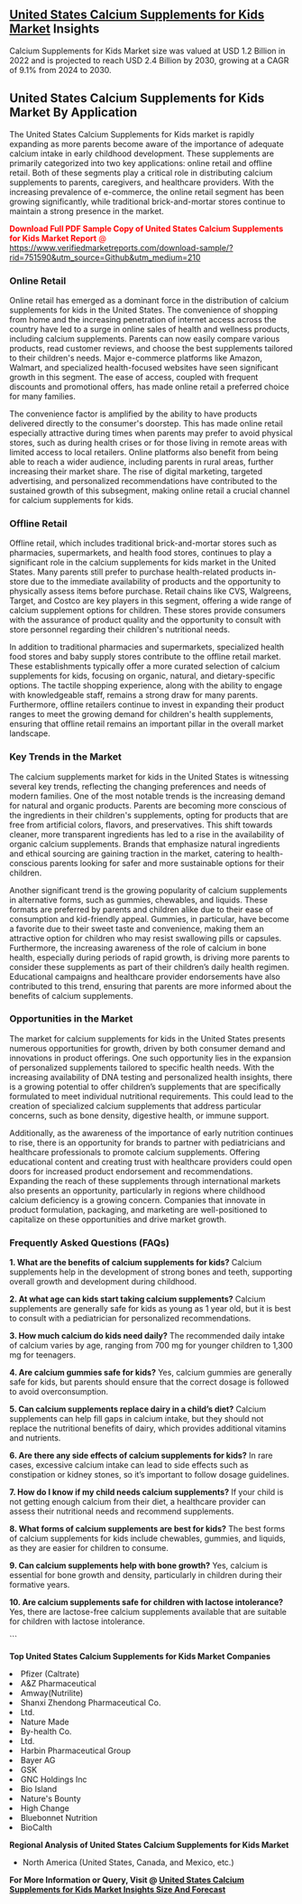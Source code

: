 <h2><a href="https://www.verifiedmarketreports.com/download-sample/?rid=751590&amp;utm_source=Github&amp;utm_medium=210" target="_blank">United States Calcium Supplements for Kids Market</a> Insights</h2><p>Calcium Supplements for Kids Market size was valued at USD 1.2 Billion in 2022 and is projected to reach USD 2.4 Billion by 2030, growing at a CAGR of 9.1% from 2024 to 2030.</p><p><h2>United States Calcium Supplements for Kids Market By Application</h2><p>The United States Calcium Supplements for Kids market is rapidly expanding as more parents become aware of the importance of adequate calcium intake in early childhood development. These supplements are primarily categorized into two key applications: online retail and offline retail. Both of these segments play a critical role in distributing calcium supplements to parents, caregivers, and healthcare providers. With the increasing prevalence of e-commerce, the online retail segment has been growing significantly, while traditional brick-and-mortar stores continue to maintain a strong presence in the market.</p><p><p><span class=""><span style="color: #ff0000;"><strong>Download Full PDF Sample Copy of United States Calcium Supplements for Kids Market Report</strong> @ </span><a href="https://www.verifiedmarketreports.com/download-sample/?rid=751590&amp;utm_source=Github&amp;utm_medium=210" target="_blank">https://www.verifiedmarketreports.com/download-sample/?rid=751590&amp;utm_source=Github&amp;utm_medium=210</a></span></p></p><h3>Online Retail</h3><p>Online retail has emerged as a dominant force in the distribution of calcium supplements for kids in the United States. The convenience of shopping from home and the increasing penetration of internet access across the country have led to a surge in online sales of health and wellness products, including calcium supplements. Parents can now easily compare various products, read customer reviews, and choose the best supplements tailored to their children's needs. Major e-commerce platforms like Amazon, Walmart, and specialized health-focused websites have seen significant growth in this segment. The ease of access, coupled with frequent discounts and promotional offers, has made online retail a preferred choice for many families.</p><p>The convenience factor is amplified by the ability to have products delivered directly to the consumer's doorstep. This has made online retail especially attractive during times when parents may prefer to avoid physical stores, such as during health crises or for those living in remote areas with limited access to local retailers. Online platforms also benefit from being able to reach a wider audience, including parents in rural areas, further increasing their market share. The rise of digital marketing, targeted advertising, and personalized recommendations have contributed to the sustained growth of this subsegment, making online retail a crucial channel for calcium supplements for kids.</p><h3>Offline Retail</h3><p>Offline retail, which includes traditional brick-and-mortar stores such as pharmacies, supermarkets, and health food stores, continues to play a significant role in the calcium supplements for kids market in the United States. Many parents still prefer to purchase health-related products in-store due to the immediate availability of products and the opportunity to physically assess items before purchase. Retail chains like CVS, Walgreens, Target, and Costco are key players in this segment, offering a wide range of calcium supplement options for children. These stores provide consumers with the assurance of product quality and the opportunity to consult with store personnel regarding their children's nutritional needs.</p><p>In addition to traditional pharmacies and supermarkets, specialized health food stores and baby supply stores contribute to the offline retail market. These establishments typically offer a more curated selection of calcium supplements for kids, focusing on organic, natural, and dietary-specific options. The tactile shopping experience, along with the ability to engage with knowledgeable staff, remains a strong draw for many parents. Furthermore, offline retailers continue to invest in expanding their product ranges to meet the growing demand for children's health supplements, ensuring that offline retail remains an important pillar in the overall market landscape.</p><h3>Key Trends in the Market</h3><p>The calcium supplements market for kids in the United States is witnessing several key trends, reflecting the changing preferences and needs of modern families. One of the most notable trends is the increasing demand for natural and organic products. Parents are becoming more conscious of the ingredients in their children's supplements, opting for products that are free from artificial colors, flavors, and preservatives. This shift towards cleaner, more transparent ingredients has led to a rise in the availability of organic calcium supplements. Brands that emphasize natural ingredients and ethical sourcing are gaining traction in the market, catering to health-conscious parents looking for safer and more sustainable options for their children.</p><p>Another significant trend is the growing popularity of calcium supplements in alternative forms, such as gummies, chewables, and liquids. These formats are preferred by parents and children alike due to their ease of consumption and kid-friendly appeal. Gummies, in particular, have become a favorite due to their sweet taste and convenience, making them an attractive option for children who may resist swallowing pills or capsules. Furthermore, the increasing awareness of the role of calcium in bone health, especially during periods of rapid growth, is driving more parents to consider these supplements as part of their children’s daily health regimen. Educational campaigns and healthcare provider endorsements have also contributed to this trend, ensuring that parents are more informed about the benefits of calcium supplements.</p><h3>Opportunities in the Market</h3><p>The market for calcium supplements for kids in the United States presents numerous opportunities for growth, driven by both consumer demand and innovations in product offerings. One such opportunity lies in the expansion of personalized supplements tailored to specific health needs. With the increasing availability of DNA testing and personalized health insights, there is a growing potential to offer children’s supplements that are specifically formulated to meet individual nutritional requirements. This could lead to the creation of specialized calcium supplements that address particular concerns, such as bone density, digestive health, or immune support.</p><p>Additionally, as the awareness of the importance of early nutrition continues to rise, there is an opportunity for brands to partner with pediatricians and healthcare professionals to promote calcium supplements. Offering educational content and creating trust with healthcare providers could open doors for increased product endorsement and recommendations. Expanding the reach of these supplements through international markets also presents an opportunity, particularly in regions where childhood calcium deficiency is a growing concern. Companies that innovate in product formulation, packaging, and marketing are well-positioned to capitalize on these opportunities and drive market growth.</p><h3>Frequently Asked Questions (FAQs)</h3><p><strong>1. What are the benefits of calcium supplements for kids?</strong> Calcium supplements help in the development of strong bones and teeth, supporting overall growth and development during childhood.</p><p><strong>2. At what age can kids start taking calcium supplements?</strong> Calcium supplements are generally safe for kids as young as 1 year old, but it is best to consult with a pediatrician for personalized recommendations.</p><p><strong>3. How much calcium do kids need daily?</strong> The recommended daily intake of calcium varies by age, ranging from 700 mg for younger children to 1,300 mg for teenagers.</p><p><strong>4. Are calcium gummies safe for kids?</strong> Yes, calcium gummies are generally safe for kids, but parents should ensure that the correct dosage is followed to avoid overconsumption.</p><p><strong>5. Can calcium supplements replace dairy in a child’s diet?</strong> Calcium supplements can help fill gaps in calcium intake, but they should not replace the nutritional benefits of dairy, which provides additional vitamins and nutrients.</p><p><strong>6. Are there any side effects of calcium supplements for kids?</strong> In rare cases, excessive calcium intake can lead to side effects such as constipation or kidney stones, so it’s important to follow dosage guidelines.</p><p><strong>7. How do I know if my child needs calcium supplements?</strong> If your child is not getting enough calcium from their diet, a healthcare provider can assess their nutritional needs and recommend supplements.</p><p><strong>8. What forms of calcium supplements are best for kids?</strong> The best forms of calcium supplements for kids include chewables, gummies, and liquids, as they are easier for children to consume.</p><p><strong>9. Can calcium supplements help with bone growth?</strong> Yes, calcium is essential for bone growth and density, particularly in children during their formative years.</p><p><strong>10. Are calcium supplements safe for children with lactose intolerance?</strong> Yes, there are lactose-free calcium supplements available that are suitable for children with lactose intolerance.</p>```</p><p><strong>Top United States Calcium Supplements for Kids Market Companies</strong></p><div data-test-id=""><p><li>Pfizer (Caltrate)</li><li> A&Z Pharmaceutical</li><li> Amway(Nutrilite)</li><li> Shanxi Zhendong Pharmaceutical Co.</li><li> Ltd.</li><li> Nature Made</li><li> By-health Co.</li><li>Ltd.</li><li> Harbin Pharmaceutical Group</li><li> Bayer AG</li><li> GSK</li><li> GNC Holdings Inc</li><li> Bio Island</li><li> Nature's Bounty</li><li> High Change</li><li> Bluebonnet Nutrition</li><li> BioCalth</li></p><div><strong>Regional Analysis of&nbsp;United States Calcium Supplements for Kids Market</strong></div><ul><li dir="ltr"><p dir="ltr">North America&nbsp;(United States, Canada, and Mexico, etc.)</p></li></ul><p><strong>For More Information or Query, Visit @&nbsp;</strong><strong><a href="https://www.verifiedmarketreports.com/product/calcium-supplements-for-kids-market/?utm_source=Github&amp;utm_medium=210" target="_blank">United States Calcium Supplements for Kids Market Insights Size And Forecast</a></strong></p></div>
